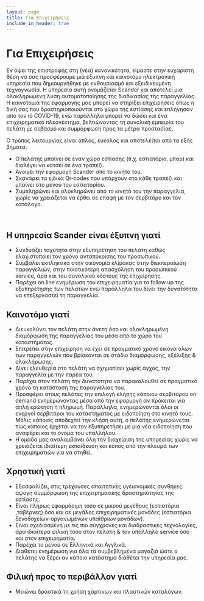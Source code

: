 ```yaml
---
layout: page
title: Για Επιχειρήσεις
include_in_header: true
---
```


# Για Επιχειρήσεις
Εν όψει της επιστροφής στη (νέα) κανονικότητα, είμαστε στην ευχάριστη θέση να σας προσφέρουμε μια έξυπνη και καινοτόμο ηλεκτρονική υπηρεσία που δημιουργήθηκε με ενθουσιασμό και εξειδικευμένη τεχνογνωσία. Η υπηρεσία αυτή ονομάζεται Scander και αποτελεί μια ολοκληρωμένη λύση αυτοματοποίησης της διαδικασίας της παραγγελίας. Η καινοτομία της εφαρμογής μας μπορεί να στηρίξει επιχειρήσεις όπως η δική σας που δραστηριοποιούνται στο χώρο της εστίασης και επλήγησαν από τον ιό COVID-19, ενώ παράλληλα μπορεί να δώσει και ένα επιχειρηματικό πλεονέκτημα, βελτιώνοντας τη συνολική εμπειρία του πελάτη με σεβασμό και συμμόρφωση προς τα μέτρα προστασίας.

Ο τρόπος λειτουργίας είναι απλός, εύκολος και αποτελείται από τα εξής βήματα:

- Ο πελάτης μπαίνει σε έναν χώρο εστίασης (π.χ. εστιατόριο, μπαρ) και διαλέγει να κάτσει σε ένα τραπέζι.
-	Ανοίγει την εφαρμογή Scander από το κινητό του.
-	Σκανάρει τα ειδικά Qr-codes που υπάρχουν στο κάθε τραπέζι και μπαίνει στο μενού του εστιατορίου.
-	Συμπληρώνει και ολοκληρώνει από το κινητό του την παραγγελία, χωρίς να χρειάζεται να έρθει σε επαφή με τον σερβιτόρο και τον κατάλογο.

<br>

## H υπηρεσία Scander είναι έξυπνη γιατί 
-	Συνδυάζει ταχύτητα στην εξυπηρέτηση του πελάτη καθώς ελαχιστοποιεί τον χρόνο ανταπόκρισης του προσωπικού.
-	Συμβάλει εκπληκτικά στην οικονομία κλίμακας στην διεκπεραίωση παραγγελιών, στην ποιοτικότερη απασχόληση του προσωπικού service, άρα και του συνολικού  κόστους της επιχείρησης.
-	Παρέχει on line ενημέρωση του επιχειρηματία για το follow up της εξυπηρέτησης των πελατών ενώ παράλληλα του δίνει την δυνατότητα να επεξεργαστεί τη παραγγελία.


## Καινοτόμo γιατί
-	Διευκολύνει τον πελάτη στην άνετη όσο και ολοκληρωμένη διαμόρφωση της παραγγελίας του μέσα από το χώρο του καταστήματος.
-	Επιτρέπει στην επιχείρηση να έχει σε πραγματικό χρόνο εικόνα όλων των παραγγελιών που βρίσκονται σε στάδιο διαμόρφωσης, εξέλιξης & ολοκλήρωσης.
-	Δίνει ελευθερία στο πελάτη να σχηματίσει χωρίς άγχος, την παραγγελία με την παρέα του. 
-	Παρέχει στον πελάτη την δυνατότητα να παρακολουθεί σε πραγματικό χρόνο τη κατάσταση της παραγγελίας του.
-	Προσφέρει στους πελάτες την επιλογή κλήσης κάποιου σερβιτόρου on demand ενημερώνοντας μέσα από την εφαρμογή αν πρόκειται για απλή ερώτηση ή πληρωμή. Παράλληλα, ενημερώνονται όλοι οι ενεργοί σερβιτόροι του καταστήματος με ειδοποίηση στο κινητό τους. Μόλις κάποιος αποδεχτεί την κλήση αυτή, ο πελάτης ενημερώνεται πως κάποιος έρχεται να τον εξυπηρετήσει με μια νέα ειδοποίηση που αναφέρει και το όνομα του υπαλλήλου.
-	Η ομάδα μας αναλαμβάνει όλη την διαχείριση της υπηρεσίας χωρίς να χρειάζεται ιδιαίτερη εκπαίδευση και κόπος από την πλευρά των επιχειρηματιών για να στηθεί.


## Χρηστική γιατί
-	Εξασφαλίζει, στις τρέχουσες απαιτητικές υγειονομικές συνθήκες άψογη συμμόρφωση της επιχειρηματικής δραστηριότητας της εστίασης.
-	Είναι πλήρως εφαρμόσιμη τόσο σε μικρού μεγέθους (εστιατόρια ,ταβέρνες) όσο και σε μεγάλες επιχειρηματικές μονάδες (εστιατόρια ξενοδοχείων-οργανωμένων υπαίθριων μονάδων).
-	Είναι σχεδιασμένη με τις πιο σύγχρονες και διαδραστικές τεχνολογίες, άρα ιδιαίτερα φιλική τόσο στον πελάτη & τον υπάλληλο service όσο και στον επιχειρηματία.
-	Παρέχει το μενού σε Ελληνικά και Αγγλικά.
-	Διαθέτει ενημέρωση για όλα τα συμβεβλημένα μαγαζιά ώστε ο πελάτης να ξέρει αν κάποιο κατάστημα διαθέτει την υπηρεσία μας.


## Φιλική προς το περιβάλλον γιατί
-	Μειώνει δραστικά τη χρήση χάρτινων και πλαστικών καταλόγων.

<br>
